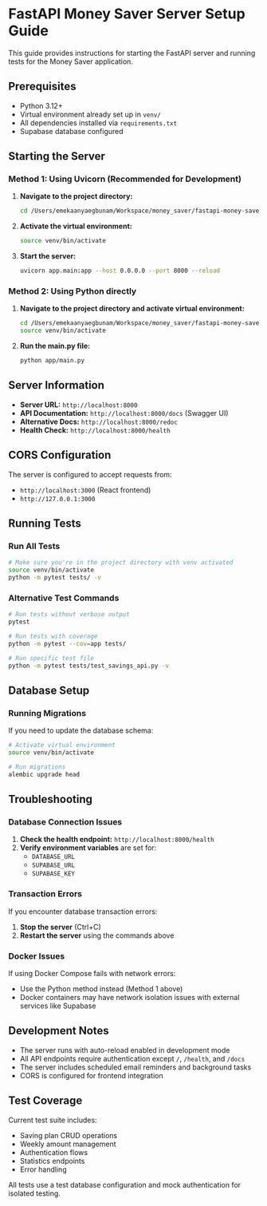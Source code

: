 # FastAPI Money Saver Server Setup Guide

This guide provides instructions for starting the FastAPI server and running tests for the Money Saver application.

## Prerequisites

- Python 3.12+
- Virtual environment already set up in `venv/`
- All dependencies installed via `requirements.txt`
- Supabase database configured

## Starting the Server

### Method 1: Using Uvicorn (Recommended for Development)

1. **Navigate to the project directory:**
   ```bash
   cd /Users/emekaanyaegbunam/Workspace/money_saver/fastapi-money-saver
   ```

2. **Activate the virtual environment:**
   ```bash
   source venv/bin/activate
   ```

3. **Start the server:**
   ```bash
   uvicorn app.main:app --host 0.0.0.0 --port 8000 --reload
   ```

### Method 2: Using Python directly

1. **Navigate to the project directory and activate virtual environment:**
   ```bash
   cd /Users/emekaanyaegbunam/Workspace/money_saver/fastapi-money-saver
   source venv/bin/activate
   ```

2. **Run the main.py file:**
   ```bash
   python app/main.py
   ```

## Server Information

- **Server URL:** `http://localhost:8000`
- **API Documentation:** `http://localhost:8000/docs` (Swagger UI)
- **Alternative Docs:** `http://localhost:8000/redoc`
- **Health Check:** `http://localhost:8000/health`

## CORS Configuration

The server is configured to accept requests from:
- `http://localhost:3000` (React frontend)
- `http://127.0.0.1:3000`

## Running Tests

### Run All Tests

```bash
# Make sure you're in the project directory with venv activated
source venv/bin/activate
python -m pytest tests/ -v
```

### Alternative Test Commands

```bash
# Run tests without verbose output
pytest

# Run tests with coverage
python -m pytest --cov=app tests/

# Run specific test file
python -m pytest tests/test_savings_api.py -v
```

## Database Setup

### Running Migrations

If you need to update the database schema:

```bash
# Activate virtual environment
source venv/bin/activate

# Run migrations
alembic upgrade head
```

## Troubleshooting

### Database Connection Issues

1. **Check the health endpoint:** `http://localhost:8000/health`
2. **Verify environment variables** are set for:
   - `DATABASE_URL`
   - `SUPABASE_URL`
   - `SUPABASE_KEY`

### Transaction Errors

If you encounter database transaction errors:

1. **Stop the server** (Ctrl+C)
2. **Restart the server** using the commands above

### Docker Issues

If using Docker Compose fails with network errors:
- Use the Python method instead (Method 1 above)
- Docker containers may have network isolation issues with external services like Supabase

## Development Notes

- The server runs with auto-reload enabled in development mode
- All API endpoints require authentication except `/`, `/health`, and `/docs`
- The server includes scheduled email reminders and background tasks
- CORS is configured for frontend integration

## Test Coverage

Current test suite includes:
- Saving plan CRUD operations
- Weekly amount management
- Authentication flows
- Statistics endpoints
- Error handling

All tests use a test database configuration and mock authentication for isolated testing.